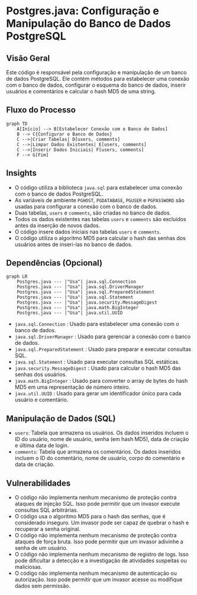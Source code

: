 # Postgres.java: Configuração e Manipulação do Banco de Dados PostgreSQL

## Visão Geral
Este código é responsável pela configuração e manipulação de um banco de dados PostgreSQL. Ele contém métodos para estabelecer uma conexão com o banco de dados, configurar o esquema do banco de dados, inserir usuários e comentários e calcular o hash MD5 de uma string.

## Fluxo do Processo

```mermaid
graph TD
    A[Início] --> B[Estabelecer Conexão com o Banco de Dados]
    B --> C{Configurar o Banco de Dados}
    C -->|Criar Tabelas| D[users, comments]
    C -->|Limpar Dados Existentes| E[users, comments]
    C -->|Inserir Dados Iniciais| F[users, comments]
    F --> G[Fim]
```

## Insights
- O código utiliza a biblioteca `java.sql` para estabelecer uma conexão com o banco de dados PostgreSQL.
- As variáveis de ambiente `PGHOST`, `PGDATABASE`, `PGUSER` e `PGPASSWORD` são usadas para configurar a conexão com o banco de dados.
- Duas tabelas, `users` e `comments`, são criadas no banco de dados.
- Todos os dados existentes nas tabelas `users` e `comments` são excluídos antes da inserção de novos dados.
- O código insere dados iniciais nas tabelas `users` e `comments`.
- O código utiliza o algoritmo MD5 para calcular o hash das senhas dos usuários antes de inseri-las no banco de dados.

## Dependências (Opcional)
```mermaid
graph LR
    Postgres.java --- |"Usa"| java.sql.Connection
    Postgres.java --- |"Usa"| java.sql.DriverManager
    Postgres.java --- |"Usa"| java.sql.PreparedStatement
    Postgres.java --- |"Usa"| java.sql.Statement
    Postgres.java --- |"Usa"| java.security.MessageDigest
    Postgres.java --- |"Usa"| java.math.BigInteger
    Postgres.java --- |"Usa"| java.util.UUID
```
- `java.sql.Connection` : Usado para estabelecer uma conexão com o banco de dados.
- `java.sql.DriverManager` : Usado para gerenciar a conexão com o banco de dados.
- `java.sql.PreparedStatement` : Usado para preparar e executar consultas SQL.
- `java.sql.Statement` : Usado para executar consultas SQL estáticas.
- `java.security.MessageDigest` : Usado para calcular o hash MD5 das senhas dos usuários.
- `java.math.BigInteger` : Usado para converter o array de bytes do hash MD5 em uma representação de número inteiro.
- `java.util.UUID` : Usado para gerar um identificador único para cada usuário e comentário.

## Manipulação de Dados (SQL)
- `users`: Tabela que armazena os usuários. Os dados inseridos incluem o ID do usuário, nome de usuário, senha (em hash MD5), data de criação e última data de login.
- `comments`: Tabela que armazena os comentários. Os dados inseridos incluem o ID do comentário, nome de usuário, corpo do comentário e data de criação.

## Vulnerabilidades
- O código não implementa nenhum mecanismo de proteção contra ataques de injeção SQL. Isso pode permitir que um invasor execute consultas SQL arbitrárias.
- O código usa o algoritmo MD5 para o hash das senhas, que é considerado inseguro. Um invasor pode ser capaz de quebrar o hash e recuperar a senha original.
- O código não implementa nenhum mecanismo de proteção contra ataques de força bruta. Isso pode permitir que um invasor adivinhe a senha de um usuário.
- O código não implementa nenhum mecanismo de registro de logs. Isso pode dificultar a detecção e a investigação de atividades suspeitas ou maliciosas.
- O código não implementa nenhum mecanismo de autenticação ou autorização. Isso pode permitir que um invasor acesse ou modifique dados sem permissão.
